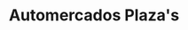 ---
title: "Automercados Plaza's"
url: /caracas/automercados-plazas-av-libertador/
shop: supermercado
---